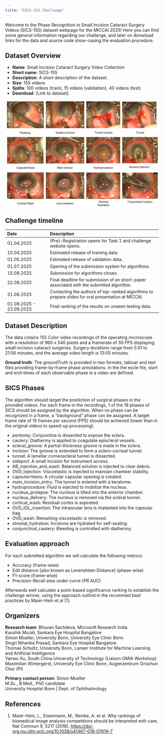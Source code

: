 ```yaml
---
title: "SICS-155 Challenge"
---
```


Welcome to the Phase Recognition in Small Incision Cataract Surgery Videos (SICS-155) dataset webpage for the MICCAI 2025! Here you can find some general information regarding our challenge, and later on donwload links for the data and source code show-casing the evaluation procedure.

## Dataset Overview
- **Name**: Small Incision Cataract Surgery Video Collection
- **Short name**: SICS-155
- **Description**: A short description of the dataset.
- **Size**: 155 videos
- **Splits**: 100 videos (train), 15 videos (validation), 40 videos (test)
- **Download**: [Link to dataset]

![phases](assets/images/SICS_phases.png)

## Challenge timeline

| Date     | Description                |
| :-------- | :-------------------------- |
| 01.04.2025 | (Pre)-Registration opens for Task 1 and challenge website opens. |
| 10.04.2025 | Estimated release of training data. | 
| 01.05.2025 | Estimated release of validation data. |
| 01.07.2025 | Opening of the submission system for algorithms. |
| 15.08.2025 | Submission for algorithms closes. |
| 22.08.2025 | Final deadline for submission of an short-paper associated with the submitted algorithm. |
| 31.08.2025 | Contacting the authors of top-ranked algorithms to prepare slides for oral presentation at MICCAI. |
| 01.09.2025 - 23.09.2025 | Final ranking of the results on unseen testing data. |

## Dataset Description
The data cotains 155 Color video recordings of the operating microscope with a resolution of 960 x 540 pixels and a framerate of 30 FPS displaying small-incision cataract surgeries. Surgery durations range from 5:01 to 21:58 minutes, and the average video length is 13:05 minutes. 

**Ground truth**: The groundTruth is provided in two formats, tabluar and text files providing frame-by-frame phase annotations. In the the excle file, start and end-times of each observable phase in a video are defined.

## SICS Phases
The algorithm should target the prediction of surgical phases in the provided videos. For each frame in the
recordings, 1 of the 18 phases of SICS should be assigned by the algorithm. When no phase can be recognized in a
frame, a "background" phase can be assigned. A target frame rate of 15 frames per second (FPS) should be
achieved (lower than in the original videos to speed-up processing).

- peritomy: Conjunctiva is dissected to expose the sclera.
- cautery: Diathermy is applied to coagulate episcleral vessels.
- scleral_groove: A partial-thickness groove is made in the sclera.
- incision: The groove is extended to form a sclero-corneal tunnel.
- tunnel: A lamellar corneoscleral tunnel is dissected.
- sideport: A small incision for instrument access.
- AB_injection_and_wash: Balanced solution is injected to clear debris.
- OVD_injection: Viscoelastic is injected to maintain chamber stability.
- capsulorrhexis: A circular capsular opening is created.
- main_incision_entry: The tunnel is entered with a keratome.
- hydroprocedure: Fluid is injected to mobilize the nucleus.
- nucleus_prolapse: The nucleus is tilted into the anterior chamber.
- nucleus_delivery: The nucleus is removed via the scleral tunnel.
- cortical_wash: Residual cortex is aspirated.
- OVD_IOL_insertion: The intraocular lens is implanted into the capsular bag.
- OVD_wash: Remaining viscoelastic is removed.
- stromal_hydration: Incisions are hydrated for self-sealing.
- conjunctival_cautery: Bleeding is controlled with diathermy.

## Evaluation approach

For each submitted algorithm we will calculate the following metrics:
- Accuracy (frame-wise)
- Edit distance [also known as Levenshtein Distance] (phase-wise)
- F1-score (frame-wise)
- Precision-Recall area under curve (PR AUC)

Afterwards well calculate a point-based significance ranking to establish the challenge winner, using the approach outlind in the recommed best practices by Maier-Hein et al [1]. 

## Organizers

**Research team**:
Bhuvan Sachdeva, Microsoft Research India\
Kaushik Murali, Sankara Eye Hospital Bangalore\
Simon Mueller, University Bonn, University Eye Clinic Bonn\
Singri Niharika Prasad, Sankara Eye Hospital Bangalore\
Thomas Schultz, University Bonn, Lamarr Institute for Machine Learning and Artificial Intelligence\
Yanwu Xu, South China University of Technology (Liaison OMIA Workshop)\
Maximilian Wintergerst, University Eye Clinic Bonn, Augenzentrum Grischun Chur (PI)

**Primary contact person**:
Simon Mueller\
M.Sc., B.Med., PhD candidate\
University Hospital Bonn | Dept. of Ophthalmology

## References

1. Maier-Hein, L., Eisenmann, M., Reinke, A. et al. Why rankings of biomedical image analysis competitions should
be interpreted with care. Nat Commun 9, 5217 (2018).
https://doi-org.mu.idm.oclc.org/10.1038/s41467-018-07619-7